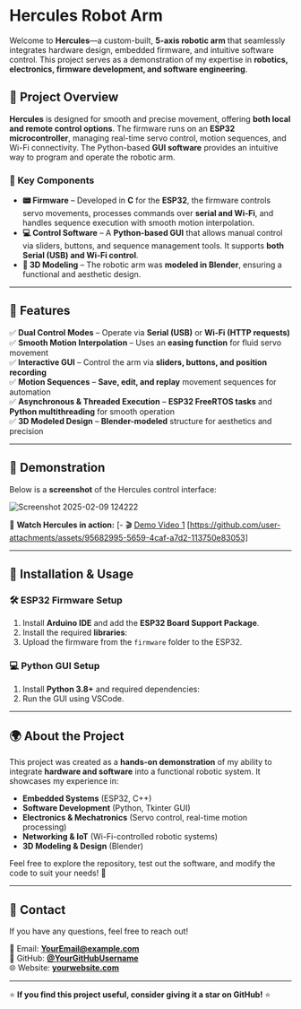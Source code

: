 # Hercules Robot Arm

Welcome to **Hercules**—a custom-built, **5-axis robotic arm** that seamlessly integrates hardware design, embedded firmware, and intuitive software control. This project serves as a demonstration of my expertise in **robotics, electronics, firmware development, and software engineering**.

## 🚀 Project Overview

**Hercules** is designed for smooth and precise movement, offering **both local and remote control options**. The firmware runs on an **ESP32 microcontroller**, managing real-time servo control, motion sequences, and Wi-Fi connectivity. The Python-based **GUI software** provides an intuitive way to program and operate the robotic arm.

### 🔹 Key Components

- **📟 Firmware** – Developed in **C** for the **ESP32**, the firmware controls servo movements, processes commands over **serial and Wi-Fi**, and handles sequence execution with smooth motion interpolation.
- **💻 Control Software** – A **Python-based GUI** that allows manual control via sliders, buttons, and sequence management tools. It supports **both Serial (USB) and Wi-Fi control**.
- **🎨 3D Modeling** – The robotic arm was **modeled in Blender**, ensuring a functional and aesthetic design.
  
---
## 🔑 Features

✅ **Dual Control Modes** – Operate via **Serial (USB)** or **Wi-Fi (HTTP requests)**  
✅ **Smooth Motion Interpolation** – Uses an **easing function** for fluid servo movement  
✅ **Interactive GUI** – Control the arm via **sliders, buttons, and position recording**  
✅ **Motion Sequences** – **Save, edit, and replay** movement sequences for automation  
✅ **Asynchronous & Threaded Execution** – **ESP32 FreeRTOS tasks** and **Python multithreading** for smooth operation  
✅ **3D Modeled Design** – **Blender-modeled** structure for aesthetics and precision  

---

## 🎥 Demonstration

Below is a **screenshot** of the Hercules control interface:

![Screenshot 2025-02-09 124222](https://github.com/user-attachments/assets/bbb4453c-3c38-47f0-80f6-7fc9eacb08d1)

🔹 **Watch Hercules in action:**
[- 🎬 [Demo Video 1](#) [https://github.com/user-attachments/assets/95682995-5659-4caf-a7d2-113750e83053]

---

## 📖 Installation & Usage

### 🛠️ ESP32 Firmware Setup
1. Install **Arduino IDE** and add the **ESP32 Board Support Package**.
2. Install the required **libraries**:
3. Upload the firmware from the `firmware` folder to the ESP32.

### 💻 Python GUI Setup
1. Install **Python 3.8+** and required dependencies:
2. Run the GUI using VSCode.


---

## 🌍 About the Project

This project was created as a **hands-on demonstration** of my ability to integrate **hardware and software** into a functional robotic system. It showcases my experience in:

- **Embedded Systems** (ESP32, C++)
- **Software Development** (Python, Tkinter GUI)
- **Electronics & Mechatronics** (Servo control, real-time motion processing)
- **Networking & IoT** (Wi-Fi-controlled robotic systems)
- **3D Modeling & Design** (Blender)

Feel free to explore the repository, test out the software, and modify the code to suit your needs! 🚀

---

## 📩 Contact

If you have any questions, feel free to reach out!

📧 Email: **[YourEmail@example.com](mailto:YourEmail@example.com)**  
🐙 GitHub: **[@YourGitHubUsername](https://github.com/YourGitHubUsername)**  
🌐 Website: **[yourwebsite.com](https://yourwebsite.com)**  

---

⭐ **If you find this project useful, consider giving it a star on GitHub!** ⭐
